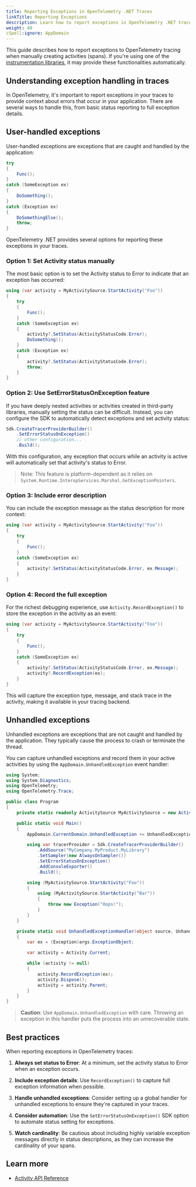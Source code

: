 ```yaml
---
title: Reporting Exceptions in OpenTelemetry .NET Traces
linkTitle: Reporting Exceptions
description: Learn how to report exceptions in OpenTelemetry .NET traces
weight: 40
cSpell:ignore: AppDomain
---
```


This guide describes how to report exceptions to OpenTelemetry tracing when
manually creating activities (spans). If you're using one of the
[instrumentation libraries](/docs/languages/dotnet/instrumentation/), it may
provide these functionalities automatically.

## Understanding exception handling in traces

In OpenTelemetry, it's important to report exceptions in your traces to provide
context about errors that occur in your application. There are several ways to
handle this, from basic status reporting to full exception details.

## User-handled exceptions

User-handled exceptions are exceptions that are caught and handled by the
application:

```csharp
try
{
    Func();
}
catch (SomeException ex)
{
    DoSomething();
}
catch (Exception ex)
{
    DoSomethingElse();
    throw;
}
```

OpenTelemetry .NET provides several options for reporting these exceptions in
your traces.

### Option 1: Set Activity status manually

The most basic option is to set the Activity status to Error to indicate that an
exception has occurred:

```csharp
using (var activity = MyActivitySource.StartActivity("Foo"))
{
    try
    {
        Func();
    }
    catch (SomeException ex)
    {
        activity?.SetStatus(ActivityStatusCode.Error);
        DoSomething();
    }
    catch (Exception ex)
    {
        activity?.SetStatus(ActivityStatusCode.Error);
        throw;
    }
}
```

### Option 2: Use SetErrorStatusOnException feature

If you have deeply nested activities or activities created in third-party
libraries, manually setting the status can be difficult. Instead, you can
configure the SDK to automatically detect exceptions and set activity status:

```csharp
Sdk.CreateTracerProviderBuilder()
    .SetErrorStatusOnException()
    // other configuration...
    .Build();
```

With this configuration, any exception that occurs while an activity is active
will automatically set that activity's status to Error.

> Note: This feature is platform-dependent as it relies on
> `System.Runtime.InteropServices.Marshal.GetExceptionPointers`.

### Option 3: Include error description

You can include the exception message as the status description for more
context:

```csharp
using (var activity = MyActivitySource.StartActivity("Foo"))
{
    try
    {
        Func();
    }
    catch (SomeException ex)
    {
        activity?.SetStatus(ActivityStatusCode.Error, ex.Message);
    }
}
```

### Option 4: Record the full exception

For the richest debugging experience, use `Activity.RecordException()` to store
the exception in the activity as an event:

```csharp
using (var activity = MyActivitySource.StartActivity("Foo"))
{
    try
    {
        Func();
    }
    catch (SomeException ex)
    {
        activity?.SetStatus(ActivityStatusCode.Error, ex.Message);
        activity?.RecordException(ex);
    }
}
```

This will capture the exception type, message, and stack trace in the activity,
making it available in your tracing backend.

## Unhandled exceptions

Unhandled exceptions are exceptions that are not caught and handled by the
application. They typically cause the process to crash or terminate the thread.

You can capture unhandled exceptions and record them in your active activities
by using the `AppDomain.UnhandledException` event handler:

```csharp
using System;
using System.Diagnostics;
using OpenTelemetry;
using OpenTelemetry.Trace;

public class Program
{
    private static readonly ActivitySource MyActivitySource = new ActivitySource("MyCompany.MyProduct.MyLibrary");

    public static void Main()
    {
        AppDomain.CurrentDomain.UnhandledException += UnhandledExceptionHandler;

        using var tracerProvider = Sdk.CreateTracerProviderBuilder()
            .AddSource("MyCompany.MyProduct.MyLibrary")
            .SetSampler(new AlwaysOnSampler())
            .SetErrorStatusOnException()
            .AddConsoleExporter()
            .Build();

        using (MyActivitySource.StartActivity("Foo"))
        {
            using (MyActivitySource.StartActivity("Bar"))
            {
                throw new Exception("Oops!");
            }
        }
    }

    private static void UnhandledExceptionHandler(object source, UnhandledExceptionEventArgs args)
    {
        var ex = (Exception)args.ExceptionObject;

        var activity = Activity.Current;

        while (activity != null)
        {
            activity.RecordException(ex);
            activity.Dispose();
            activity = activity.Parent;
        }
    }
}
```

> **Caution**: Use `AppDomain.UnhandledException` with care. Throwing an
> exception in this handler puts the process into an unrecoverable state.

## Best practices

When reporting exceptions in OpenTelemetry traces:

1. **Always set status to Error**: At a minimum, set the activity status to
   Error when an exception occurs.

2. **Include exception details**: Use `RecordException()` to capture full
   exception information when possible.

3. **Handle unhandled exceptions**: Consider setting up a global handler for
   unhandled exceptions to ensure they're captured in your traces.

4. **Consider automation**: Use the `SetErrorStatusOnException()` SDK option to
   automate status setting for exceptions.

5. **Watch cardinality**: Be cautious about including highly variable exception
   messages directly in status descriptions, as they can increase the
   cardinality of your spans.

## Learn more

- [Activity API Reference](https://learn.microsoft.com/dotnet/core/diagnostics/distributed-tracing-concepts)
